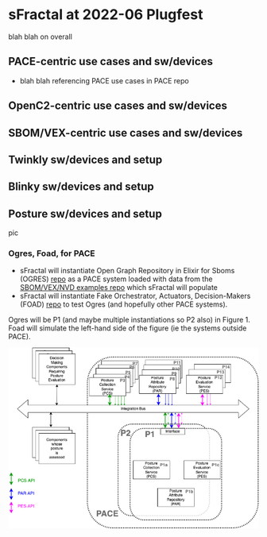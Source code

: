 # sFractal at 2022-06 Plugfest
blah blah on overall

## PACE-centric use cases and sw/devices
- blah blah referencing PACE use cases in PACE repo

## OpenC2-centric use cases and sw/devices

## SBOM/VEX-centric use cases and sw/devices

## Twinkly sw/devices and setup

## Blinky sw/devices and setup

## Posture sw/devices and setup

pic

### Ogres, Foad, for PACE
- sFractal will instantiate Open Graph Repository in Elixir for Sboms (OGRES) [repo](https://github.com/sparrell/Ogres) as a PACE system loaded with data from the [SBOM/VEX/NVD examples repo](needlink) which sFractal will populate
- sFractal will instantiate Fake Orchestrator, Actuators, Decision-Makers (FOAD) [repo](https://github.com/sparrell/Foad) to test Ogres (and hopefully other PACE systems).

Ogres will be P1 (and maybe multiple instantiations so P2 also) in Figure 1.
Foad will simulate the left-hand side of the figure (ie the systems outside PACE).


![PACE Arch](./Images/pace_arch_3.png)
